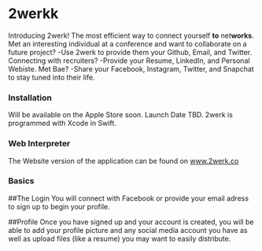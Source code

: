 # 2werkk

Introducing 2werk! The most efficient way to connect yourself **to** net**works**. Met an interesting individual at a conference and want to collaborate on a future project? -Use 2werk to provide them your Github, Email, and Twitter. Connecting with recruiters? -Provide your Resume, LinkedIn, and Personal Webiste. Met Bae? -Share your Facebook, Instagram, Twitter, and Snapchat to stay tuned into their life. 

### Installation
Will be available on the Apple Store soon. Launch Date TBD. 2werk is programmed with Xcode in Swift. 

### Web Interpreter
The Website version of the application can be found on www.2werk.co

### Basics
##The Login
You will connect with Facebook or provide your email adress to sign up to begin your profile. 

##Profile
Once you have signed up and your account is created, you will be able to add your profile picture and any social media account you have as well as upload files (like a resume) you may want to easily distribute.

